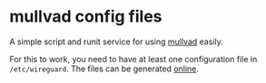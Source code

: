 # mullvad config files

A simple script and runit service for using [mullvad](https://www.mullvad.net)
easily.

For this to work, you need to have at least one configuration file
in `/etc/wireguard`. The files can be generated
[online](https://mullvad.net/en/account/#/wireguard-config/).
